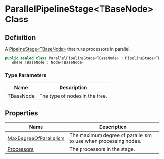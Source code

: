 # ParallelPipelineStage&lt;TBaseNode&gt; Class
## Definition

A [PipelineStage&lt;TBaseNode&gt;](MrKWatkins.Ast.Processing.PipelineStage-1.md) that runs processors in parallel.

```c#
public sealed class ParallelPipelineStage<TBaseNode> : PipelineStage<TBaseNode>
   where TBaseNode : Node<TBaseNode>
```

### Type Parameters

| Name | Description |
| ---- | ----------- |
| TBaseNode | The type of nodes in the tree. |

## Properties

| Name | Description |
| ---- | ----------- |
| [MaxDegreeOfParallelism](MrKWatkins.Ast.Processing.ParallelPipelineStage-1.MaxDegreeOfParallelism.md) | The maximum degree of parallelism to use when processing nodes. |
| [Processors](MrKWatkins.Ast.Processing.ParallelPipelineStage-1.Processors.md) | The processors in the stage. |


